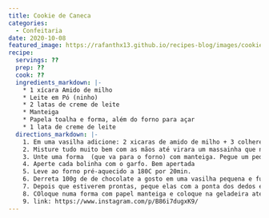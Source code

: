 ```yaml
---
title: Cookie de Caneca
categories: 
  - Confeitaria
date: 2020-10-08
featured_image: https://rafanthx13.github.io/recipes-blog/images/cookie-caneca.jpg
recipe:
  servings: ??
  prep: ??
  cook: ??
  ingredients_markdown: |-
	* 1 xícara Amido de milho 
	* Leite em Pó (ninho)
	* 2 latas de creme de leite
	* Manteiga
	* Papela toalha e forma, além do forno para açar
	* 1 lata de creme de leite
  directions_markdown: |-
	1. Em uma vasilha adicione: 2 xicaras de amido de milho + 3 colheres de sopa de leite em pó + 1/2 lata de leite dondencsado + 1 colher de sopa bem cheia de manteiga
	2. Misture tudo muito bem com as mãos até virara um massainha que não grude
	3. Unte uma forma  (que va para o forno) com manteiga. Pegue um pedacionho de massa e faça uma bolinha.Faça isso com tudo
	4. Aperte cada bolinha com o garfo. Bem apertada
	5. Leve ao forno pré-aquecido a 180C por 20min.
	6. Derreta 100g de de chocolate a gosto em uma vasilha pequena e funda (pois vai mergulhar os biscoitos)
	7. Depois que estiverem prontas, peque elas com a ponta dos dedos e passe no chocolate
	8. COloque numa forma com papel manteiga e coloque na geladeira até endurecer
	9. link: https://www.instagram.com/p/B86i7dugxK9/
---
```

